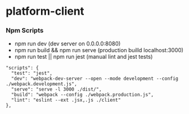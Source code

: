 # platform-client

### Npm Scripts
* npm run dev (dev server on 0.0.0.0:8080)
* npm run build && npm run serve (production builld localhost:3000)
* npm run test || npm run jest (manual lint and jest tests)
```
"scripts": {
  "test": "jest",
  "dev": "webpack-dev-server --open --mode development --config ./webpack.development.js",
  "serve": "serve -l 3000 ./dist/",
  "build": "webpack --config ./webpack.production.js",
  "lint": "eslint --ext .jsx,.js ./client"
},
```
